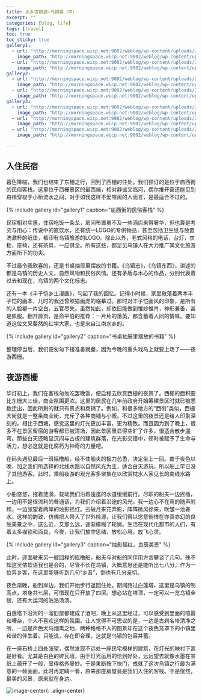 ```yaml
---
title: 水乡古镇游—乌镇篇（中）
excerpt: ""
categories: [blog, life]
tags: [travel]
toc: true
toc_sticky: true
gallery1:
  - url: "http://morningspace.wicp.net:9002/weblog/wp-content/uploads/2016/06/269s.jpg"
    image_path: "http://morningspace.wicp.net:9002/weblog/wp-content/uploads/2016/06/269s.jpg"
  - url: "http://morningspace.wicp.net:9002/weblog/wp-content/uploads/2016/06/284s-1.jpg"
    image_path: "http://morningspace.wicp.net:9002/weblog/wp-content/uploads/2016/06/284s-1.jpg"
gallery2:
  - url: "http://morningspace.wicp.net:9002/weblog/wp-content/uploads/2016/06/382s.jpg"
    image_path: "http://morningspace.wicp.net:9002/weblog/wp-content/uploads/2016/06/382s.jpg"
  - url: "http://morningspace.wicp.net:9002/weblog/wp-content/uploads/2016/06/273s.jpg"
    image_path: "http://morningspace.wicp.net:9002/weblog/wp-content/uploads/2016/06/273s.jpg"
gallery3:
  - url: "http://morningspace.wicp.net:9002/weblog/wp-content/uploads/2016/06/299s.jpg"
    image_path: "http://morningspace.wicp.net:9002/weblog/wp-content/uploads/2016/06/299s.jpg"
  - url: "http://morningspace.wicp.net:9002/weblog/wp-content/uploads/2016/06/338s.jpg"
    image_path: "http://morningspace.wicp.net:9002/weblog/wp-content/uploads/2016/06/338s.jpg"
  - url: "http://morningspace.wicp.net:9002/weblog/wp-content/uploads/2016/06/350s.jpg"
    image_path: "http://morningspace.wicp.net:9002/weblog/wp-content/uploads/2016/06/350s.jpg"

---
```


## 入住民宿

暮色降临，我们也结束了东栅之行，回到了西栅的住处。我们预订的是位于庙西街的民俗客栈。这里位于西栅景区的最西端，相对静谧又临河，偶尔推开窗还能见到舟楫穿梭于小桥流水之间，对于如我这样不爱喧闹的人而言，是最适合不过的。

{% include gallery id="gallery1" caption="庙西街的民俗客栈" %}

民宿相对实惠，住宿吃饭一条龙，房间布置虽不及一些酒店来得奢华，但也算是考究与用心：传说中的直饮水，还有统一LOGO的专供物品，甚至包括卫生纸与放置洗漱杯的纸垫，都印有乌镇旅游的LOGO。除此以外，老式风格的电话，台灯，衣柜，座椅，还有茶具，一应俱全。所有这些，都足见乌镇人在大力推广其文化旅游方面所下的功夫。

不过最令我欣喜的，还是书桌抽屉里摆放的书籍。《乌镇志》，《乌镇东西》，讲述的都是乌镇的历史人文，自然风物和民俗风情。还有矛盾与木心的作品，分别代表着过去和现在，乌镇的两个文化标志。

还有一本《丰子恺乡土漫画》，勾起了我的回忆。记得小时候，家里散落着两本丰子恺的画本，儿时的我还曾照猫画虎的临摹过。那时对丰子恺画风的印象，是所有的人脸都一片空白，五官尽失。虽然如此，却依旧能做到惟妙惟肖，神形兼备，甚是佩服。翻开扉页，是俞平伯的推荐：一片片的落英，都含蓄着人间的情味。要知道这位文采斐然的红学大家，也是来自江南水乡的。

{% include gallery id="gallery2" caption="书桌抽屉里摆放的书籍" %}

整理停当后，我们便匆匆下楼准备就餐，因为今晚的重头戏马上就要上场了——夜游西栅。

## 夜游西栅

华灯初上，我们在客栈匆匆吃罢晚饭，便启程去欣赏西栅的夜景了。西栅的面积要比东栅大三倍，商业氛围更浓。这里的居民在几年前政府开始筹建景区时就已被悉数迁出，因此所剩的就只有景点和商铺了。例如，和很多地方的“西街”类似，西栅大街就是一整条商业街，充斥了各种商铺与小贩。不过这里的夜景还是给人印象深刻的。相比于西塘，感觉这里的灯光更加丰富，更为精致。而且因为到了晚上，很多不在景区留宿的游客都已被清场，因此景区里显得空旷了许多，很适合散步遛弯。那些白天还略显沉闷与古板的建筑群落，在光影交错中，顿时被赋予了生命与活力，想必这就是化腐朽为神奇的力量吧。

在码头遇见最后一班摇橹船，经不住船夫的极力怂恿，决定坐上一回。由于夜色以晚，加之我们所选择的北线水路以自然风光为主，适合白天游玩，所以船上早已没了其他游客。此时，乘船夜游的观光客多聚集在以欣赏枕水人家见长的南线水路上。

小船悠悠，拖着涟漪，载动我们沿着逶迤的水道缓缓前行。尽职的船夫一边摇橹，一边用不是很流利的普通话，为我们介绍着沿途的风光。我一边心不在焉的随声附和，一边张望着两岸的烛影摇红。云破月来花弄影，阵阵微风徐来，吹皱一池春水。这样的韵致，仿佛把人带入了世外桃源，让我们得以恣意徜徉在亦真亦幻的良辰美景之中，这么近，又那么远，逐渐模糊了轮廓。生活在现代化都市的人们，有着太多枷锁和面具，今夜，让我们放空思绪，放松心境，放飞心灵。

{% include gallery id="gallery3" caption="烛影摇红，良辰美景" %}

此时，迎面驶来另一艘回程的摇橹船，船夫与对船的同伴用方言攀谈了几句。殊不知这吴侬软语我也是会的，尽管不长在乌镇，大概意思还是能听出七八分。作为一位异乡客，在这里能够听到几句“乡音”，倒也有几分亲切。

夜色渐晚，船到岸边，我们开始步行返回住处。期间路过白莲塔，这里是乌镇的制高点，塔身共七层，可惜现在只开放了四层。想必站在塔顶，一定可以一览乌镇全貌，还有大运河的浩浩汤汤。

白莲塔下沿河的一溜旧屋都建成了酒吧，晚上从这里经过，可以感受到里面的喧嚣和嘈杂，个人不喜欢这样的氛围。让人觉得不可思议的是，一边是古刹名塔清净之所，一边是声色犬马烟熏之地，两种格格不入的图景却在这个夜色笼罩下的小镇里和谐的伴生着。只能说，存在即合理，这就是乌镇的包容并蓄。

在一座石桥上四处张望，偶然发现不远处一座民宅模样的建筑，在灯光的映衬下甚是好看。尤其是白色的砖瓦墙，由于灯光运用的恰到好处，远远望去就像水墨在宣纸上蕴开了一般，显得格外曼妙。于是果断按下快门，成就了这次乌镇之行最为满意的一帧画面。此时再定睛一看，原来那座房屋竟是我们入住的客栈。于是恍然，最美的风景，原来就在身边。

![image-center](http://morningspace.wicp.net:9002/weblog/wp-content/uploads/2016/06/373s.jpg){: .align-center}
